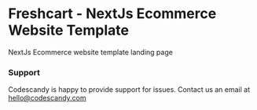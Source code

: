# Freshcart - NextJs Ecommerce Website Template

NextJs Ecommerce website template landing page

### Support

Codescandy is happy to provide support for issues. Contact us an email at hello@codescandy.com

